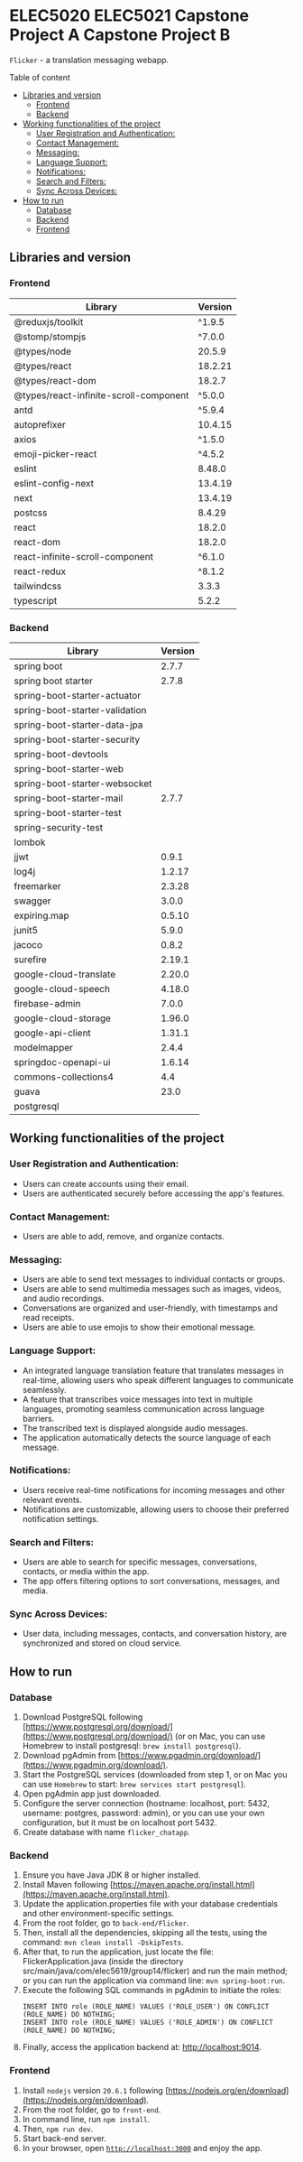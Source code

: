 

# ELEC5020 ELEC5021 Capstone Project A Capstone Project B

 `Flicker` - a translation messaging webapp.

Table of content
- [Libraries and version](#libraries-and-version)
  - [Frontend](#frontend)
  - [Backend](#backend)
- [Working functionalities of the project](#working-functionalities-of-the-project)
  - [User Registration and Authentication:](#user-registration-and-authentication)
  - [Contact Management:](#contact-management)
  - [Messaging:](#messaging)
  - [Language Support:](#language-support)
  - [Notifications:](#notifications)
  - [Search and Filters:](#search-and-filters)
  - [Sync Across Devices:](#sync-across-devices)
- [How to run](#how-to-run)
  - [Database](#database)
  - [Backend](#backend-1)
  - [Frontend](#frontend-1)


## Libraries and version

### Frontend
| Library                                  | Version  |
|-----------------------------------------|----------|
| @reduxjs/toolkit                         | ^1.9.5   |
| @stomp/stompjs                          | ^7.0.0   |
| @types/node                             | 20.5.9   |
| @types/react                            | 18.2.21  |
| @types/react-dom                        | 18.2.7   |
| @types/react-infinite-scroll-component | ^5.0.0   |
| antd                                    | ^5.9.4   |
| autoprefixer                            | 10.4.15  |
| axios                                   | ^1.5.0   |
| emoji-picker-react                      | ^4.5.2   |
| eslint                                  | 8.48.0   |
| eslint-config-next                      | 13.4.19  |
| next                                    | 13.4.19  |
| postcss                                 | 8.4.29   |
| react                                   | 18.2.0   |
| react-dom                               | 18.2.0   |
| react-infinite-scroll-component         | ^6.1.0   |
| react-redux                             | ^8.1.2   |
| tailwindcss                             | 3.3.3    |
| typescript                              | 5.2.2    |

### Backend
| Library                                  | Version  |
|-----------------------------------------|----------|
| spring boot                             | 2.7.7   |
| spring boot starter                     | 2.7.8   |
| spring-boot-starter-actuator             |   |
| spring-boot-starter-validation           |    |
| spring-boot-starter-data-jpa              |   |
| spring-boot-starter-security              |   |
| spring-boot-devtools                      |   |
| spring-boot-starter-web                  |    |
| spring-boot-starter-websocket            |   |
| spring-boot-starter-mail                | 2.7.7  |
| spring-boot-starter-test                |   |
| spring-security-test                    |   |
| lombok          |   |
| jjwt                                    | 0.9.1   |
| log4j                                   | 1.2.17   |
| freemarker                              | 2.3.28  |
| swagger                                 | 3.0.0  |
| expiring.map                            | 0.5.10  |
| junit5                                  | 5.9.0  |
| jacoco                                  | 0.8.2  |
| surefire                                | 2.19.1  |
| google-cloud-translate                  | 2.20.0  |
| google-cloud-speech                     | 4.18.0   |
| firebase-admin                           | 7.0.0  |
| google-cloud-storage                      | 1.96.0 |
| google-api-client                        | 1.31.1   |
| modelmapper                              | 2.4.4   |
| springdoc-openapi-ui                     | 1.6.14   |
| commons-collections4                     | 4.4   |
| guava                                   | 23.0   |
| postgresql                             |   |

## Working functionalities of the project

### User Registration and Authentication:

- Users can create accounts using their email.
- Users are authenticated securely before accessing the app's features.

### Contact Management:

- Users are able to add, remove, and organize contacts.

### Messaging:

- Users are able to send text messages to individual contacts or groups.
- Users are able to send multimedia messages such as images, videos, and audio recordings.
- Conversations are organized and user-friendly, with timestamps and read receipts.
- Users are able to use emojis to show their emotional message.

### Language Support:

- An integrated language translation feature that translates messages in real-time, allowing users who speak different languages to communicate seamlessly.
- A feature that transcribes voice messages into text in multiple languages, promoting seamless communication across language barriers.
- The transcribed text is displayed alongside audio messages.
- The application automatically detects the source language of each message.

### Notifications:

- Users receive real-time notifications for incoming messages and other relevant events.
- Notifications are customizable, allowing users to choose their preferred notification settings.

### Search and Filters:

- Users are able to search for specific messages, conversations, contacts, or media within the app.
- The app offers filtering options to sort conversations, messages, and media.

### Sync Across Devices:

- User data, including messages, contacts, and conversation history, are synchronized and stored on cloud service.


## How to run

### Database
1. Download PostgreSQL following [https://www.postgresql.org/download/](https://www.postgresql.org/download/) (or on Mac, you can use Homebrew to install postgresql: `brew install postgresql`).
2. Download pgAdmin from [https://www.pgadmin.org/download/](https://www.pgadmin.org/download/).
3. Start the PostgreSQL services (downloaded from step 1, or on Mac you can use `Homebrew` to start: `brew services start postgresql`).
4. Open pgAdmin app just downloaded.
5. Configure the server connection (hostname: localhost, port: 5432, username: postgres, password: admin), or you can use your own configuration, but it must be on localhost port 5432.
6. Create database with name `flicker_chatapp`.

### Backend
1. Ensure you have Java JDK 8 or higher installed.
2. Install Maven following [https://maven.apache.org/install.html](https://maven.apache.org/install.html).
3. Update the application.properties file with your database credentials and other environment-specific settings.
4. From the root folder, go to `back-end/Flicker`.
5. Then, install all the dependencies, skipping all the tests, using the command: `mvn clean install -DskipTests`.
6. After that, to run the application, just locate the file: FlickerApplication.java (inside the directory src/main/java/com/elec5619/group14/flicker) and run the main method; or you can run the application via command line: `mvn spring-boot:run`.
7. Execute the following SQL commands in pgAdmin to initiate the roles: 
    ```
    INSERT INTO role (ROLE_NAME) VALUES ('ROLE_USER') ON CONFLICT (ROLE_NAME) DO NOTHING;
    INSERT INTO role (ROLE_NAME) VALUES ('ROLE_ADMIN') ON CONFLICT (ROLE_NAME) DO NOTHING; 
    ```
8. Finally, access the application backend at: [http://localhost:9014](http://localhost:9014).

### Frontend
1. Install `nodejs` version `20.6.1` following [https://nodejs.org/en/download](https://nodejs.org/en/download).
2. From the root folder, go to `front-end`.
3. In command line, run `npm install`.
4. Then, `npm run dev`.
5. Start back-end server.
6. In your browser, open [`http://localhost:3000`](`http://localhost:3000`) and enjoy the app.
